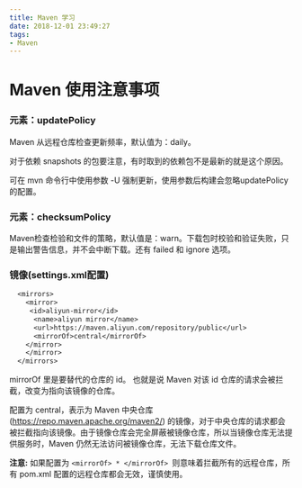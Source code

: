 ```yaml
---
title: Maven 学习
date: 2018-12-01 23:49:27
tags: 
- Maven
---
```


# Maven 使用注意事项

### 元素：updatePolicy

Maven 从远程仓库检查更新频率，默认值为：daily。

对于依赖 snapshots 的包要注意，有时取到的依赖包不是最新的就是这个原因。

可在 mvn 命令行中使用参数 -U 强制更新，使用参数后构建会忽略updatePolicy的配置。

### 元素：checksumPolicy
  
Maven检查检验和文件的策略，默认值是：warn。下载包时校验和验证失败，只是输出警告信息，并不会中断下载。还有 failed 和 ignore 选项。

### 镜像(settings.xml配置)

```txt
  <mirrors>
    <mirror>
     <id>aliyun-mirror</id>
      <name>aliyun mirror</name>
      <url>https://maven.aliyun.com/repository/public</url>
      <mirrorOf>central</mirrorOf>
    </mirror>
    </mirror>
  </mirrors>
```

mirrorOf 里是要替代的仓库的 id。 也就是说 Maven 对该 id 仓库的请求会被拦截，改变为指向该镜像的仓库。

配置为 central，表示为 Maven 中央仓库(https://repo.maven.apache.org/maven2/) 的镜像，对于中央仓库的请求都会被拦截指向该镜像。由于镜像仓库会完全屏蔽被镜像仓库，所以当镜像仓库无法提供服务时，Maven 仍然无法访问被镜像仓库，无法下载仓库文件。

**注意:** 如果配置为 `<mirrorOf> * </mirrorOf> `则意味着拦截所有的远程仓库，所有 pom.xml 配置的远程仓库都会无效，谨慎使用。